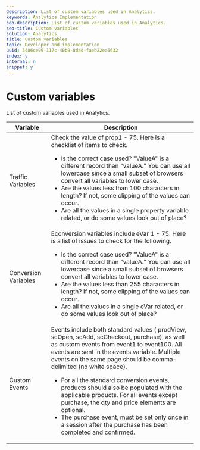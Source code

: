 ```yaml
---
description: List of custom variables used in Analytics.
keywords: Analytics Implementation
seo-description: List of custom variables used in Analytics.
seo-title: Custom variables
solution: Analytics
title: Custom variables
topic: Developer and implementation
uuid: 3486ce09-117c-40b9-8dad-faeb22ea5632
index: y
internal: n
snippet: y
---
```


# Custom variables

List of custom variables used in Analytics.

<table id="table_E8C7871F63F648A59644638FB56BD0E1"> 
 <thead> 
  <tr> 
   <th class="entry"> Variable </th> 
   <th class="entry"> Description </th> 
  </tr> 
 </thead>
 <tbody> 
  <tr> 
   <td> Traffic Variables </td> 
   <td> Check the value of prop1 - 75. Here is a checklist of items to check. 
    <ul id="ul_0EE2D50BA90F4F21BD63268A5082F980"> 
     <li id="li_A6E4D66E8A03400491A26A08E4945908">Is the correct case used? "ValueA" is a different record than "valueA." You can use all lowercase since a small subset of browsers convert all variables to lower case. </li> 
     <li id="li_65CBFB908E7B4ED5AF9518FE5B58D4E2">Are the values less than 100 characters in length? If not, some clipping of the values can occur. </li> 
     <li id="li_CC506D114AFE44699D89AB84BBCCEBFC"> Are all the values in a single property variable related, or do some values look out of place? </li> 
    </ul> </td> 
  </tr> 
  <tr> 
   <td> Conversion Variables </td> 
   <td> <span class="wintitle"> Econversion</span> variables include eVar 1 - 75. Here is a list of issues to check for the following. 
    <ul id="ul_CA10C5B9F24B4C49A64CA84A9DCE8E63"> 
     <li id="li_8CCD92F3AD5E49EBA91C9B008DA47016">Is the correct case used? "ValueA" is a different record than "valueA." You can use all lowercase since a small subset of browsers convert all variables to lower case. </li> 
     <li id="li_5B6FDEDB2C32409AA59D6BB0DF2346CB">Are the values less than 255 characters in length? If not, some clipping of the values can occur. </li> 
     <li id="li_C31AFBAC99D84E96A1244E795CE7765D">Are all the values in a single eVar related, or do some values look out of place? </li> 
    </ul> </td> 
  </tr> 
  <tr> 
   <td> Custom Events </td> 
   <td> Events include both standard values (<span class="wintitle"> prodView</span>, <span class="wintitle"> scOpen</span>, <span class="wintitle"> scAdd</span>, <span class="wintitle"> scCheckout</span>, <span class="wintitle"> purchase</span>), as well as custom events from event1 to event100. All events are sent in the events variable. Multiple events on the same page should be comma-delimited (no white space). 
    <ul id="ul_2213CC9DE892433FAF6FC1F5A2B841B4"> 
     <li id="li_15E31A9FF1654DFA93C158F422B9EAE3">For all the standard conversion events, products should also be populated with the applicable products. For all events except purchase, the qty and price elements are optional. </li> 
     <li id="li_03ED9AAC45DA47A58AB482E2CEBF5108">The <span class="wintitle"> purchase</span> event, must be set only once in a session after the purchase has been completed and confirmed. </li> 
    </ul> </td> 
  </tr> 
 </tbody> 
</table>

